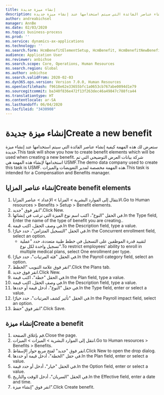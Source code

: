```yaml
---
title: إنشاء ميزة جديدة
description: ستعرض لك هذه المهمة كيفية إنشاء عناصر الفائدة التي سيتم استخدامها عند إنشاء ميزة جديدة.
author: andreabichsel
manager: AnnBe
ms.date: 02/03/2020
ms.topic: business-process
ms.prod: ''
ms.service: dynamics-ax-applications
ms.technology: ''
ms.search.form: HcmBenefitElementSetup, HcmBenefit, HcmBenefitNewBenefit, HcmBenefitPlanLookup, BenefitWorkspace, HcmBenefitSummaryPart
audience: Application User
ms.reviewer: anbichse
ms.search.scope: Core, Operations, Human Resources
ms.search.region: Global
ms.author: anbichse
ms.search.validFrom: 2020-02-03
ms.dyn365.ops.version: Version 7.0.0, Human Resources
ms.openlocfilehash: f9618e62e33655bfc1a0653cb767abe0094d1e79
ms.sourcegitcommit: ba340f836e472f13f263dec46a49847c788fca44
ms.translationtype: HT
ms.contentlocale: ar-SA
ms.lasthandoff: 06/04/2020
ms.locfileid: "3430908"
---
```

# <a name="create-a-new-benefit"></a><span data-ttu-id="bf9dd-103">إنشاء ميزة جديدة</span><span class="sxs-lookup"><span data-stu-id="bf9dd-103">Create a new benefit</span></span>

<span data-ttu-id="bf9dd-104">ستعرض لك هذه المهمة كيفية إنشاء عناصر الفائدة التي سيتم استخدامها عند إنشاء ميزة جديدة.</span><span class="sxs-lookup"><span data-stu-id="bf9dd-104">This task will show you how to create benefit elements which will be used when creating a new benefit.</span></span> <span data-ttu-id="bf9dd-105">شركة بيانات العرض التوضيحي التي تم استخدامها لإنشاء هذه المهمة هي USMF.‬</span><span class="sxs-lookup"><span data-stu-id="bf9dd-105">The demo data company used to create this task is USMF.</span></span> <span data-ttu-id="bf9dd-106">هذه المهمة مخصصة لمدير التعويضات والميزات.</span><span class="sxs-lookup"><span data-stu-id="bf9dd-106">This task is intended for a Compensation and Benefits manager.</span></span>


## <a name="create-benefit-elements"></a><span data-ttu-id="bf9dd-107">إنشاء عناصر المزايا</span><span class="sxs-lookup"><span data-stu-id="bf9dd-107">Create benefit elements</span></span>
1. <span data-ttu-id="bf9dd-108">الانتقال إلى الموارد البشرية > المزايا > الإعداد > عناصر المزايا.</span><span class="sxs-lookup"><span data-stu-id="bf9dd-108">Go to Human resources > Benefits > Setup > Benefit elements.</span></span>
2. <span data-ttu-id="bf9dd-109">انقر فوق "جديد".</span><span class="sxs-lookup"><span data-stu-id="bf9dd-109">Click New.</span></span>
3. <span data-ttu-id="bf9dd-110">في الحقل "النوع"، اكتب اسم نوع الميزة التي ترغب في إنشائها.</span><span class="sxs-lookup"><span data-stu-id="bf9dd-110">In the Type field, Enter the name of the type of benefit you are creating..</span></span>
4. <span data-ttu-id="bf9dd-111">في وصف الحقل، اكتب قيمة.</span><span class="sxs-lookup"><span data-stu-id="bf9dd-111">In the Description field, type a value.</span></span>
5. <span data-ttu-id="bf9dd-112">في الحقل "التسجيل المتزامن"، حدد خيارًا.</span><span class="sxs-lookup"><span data-stu-id="bf9dd-112">In the Concurrent enrollment field, select an option.</span></span>
    * <span data-ttu-id="bf9dd-113">لتقييد قدرة الموظفين على التسجيل في خطط طبية متعددة، حدد "عملية تسجيل واحدة لكل نوع‬".</span><span class="sxs-lookup"><span data-stu-id="bf9dd-113">To restrict employees' ability to enroll in multiple medical plans, select One enrollment per type.</span></span>  
6. <span data-ttu-id="bf9dd-114">في الحقل "فئة المرتبات‬"، حدد خيارًا.</span><span class="sxs-lookup"><span data-stu-id="bf9dd-114">In the Payroll category field, select an option.</span></span>
7. <span data-ttu-id="bf9dd-115">انقر فوق علامة التبويب "الخطط".</span><span class="sxs-lookup"><span data-stu-id="bf9dd-115">Click the Plans tab.</span></span>
8. <span data-ttu-id="bf9dd-116">انقر فوق جديد.</span><span class="sxs-lookup"><span data-stu-id="bf9dd-116">Click New.</span></span>
9. <span data-ttu-id="bf9dd-117">في الحقل "خطة"، اكتب قيمة.</span><span class="sxs-lookup"><span data-stu-id="bf9dd-117">In the Plan field, type a value.</span></span>
10. <span data-ttu-id="bf9dd-118">في وصف الحقل، اكتب قيمة.</span><span class="sxs-lookup"><span data-stu-id="bf9dd-118">In the Description field, type a value.</span></span>
11. <span data-ttu-id="bf9dd-119">في حقل "النوع"، أدخل قيمة أو حددها.</span><span class="sxs-lookup"><span data-stu-id="bf9dd-119">In the Type field, enter or select a value.</span></span>
12. <span data-ttu-id="bf9dd-120">في الحقل "تأثير كشف المرتبات‬‬"، حدد خيارًا.</span><span class="sxs-lookup"><span data-stu-id="bf9dd-120">In the Payroll impact field, select an option.</span></span>
13. <span data-ttu-id="bf9dd-121">انقر فوق "حفظ".</span><span class="sxs-lookup"><span data-stu-id="bf9dd-121">Click Save.</span></span>

## <a name="create-a-benefit"></a><span data-ttu-id="bf9dd-122">إنشاء ميزة</span><span class="sxs-lookup"><span data-stu-id="bf9dd-122">Create a benefit</span></span>
1. <span data-ttu-id="bf9dd-123">قم بإغلاق الصفحة.</span><span class="sxs-lookup"><span data-stu-id="bf9dd-123">Close the page.</span></span>
2. <span data-ttu-id="bf9dd-124">انتقل إلى الموارد البشرية > الميزات‬ > الميزات‬.</span><span class="sxs-lookup"><span data-stu-id="bf9dd-124">Go to Human resources > Benefits > Benefits.</span></span>
3. <span data-ttu-id="bf9dd-125">انقر فوق "جديد" لفتح مربع حوار الإسقاط‬.</span><span class="sxs-lookup"><span data-stu-id="bf9dd-125">Click New to open the drop dialog.</span></span>
4. <span data-ttu-id="bf9dd-126">في حقل "الخطة"، أدخل قيمة أو حددها.</span><span class="sxs-lookup"><span data-stu-id="bf9dd-126">In the Plan field, enter or select a value.</span></span>
5. <span data-ttu-id="bf9dd-127">في الحقل "خيار"، أدخل أو حدد قيمة.</span><span class="sxs-lookup"><span data-stu-id="bf9dd-127">In the Option field, enter or select a value.</span></span>
6. <span data-ttu-id="bf9dd-128">في الحقل "السريان‬"، أدخل الوقت والتاريخ.</span><span class="sxs-lookup"><span data-stu-id="bf9dd-128">In the Effective field, enter a date and time.</span></span>
7. <span data-ttu-id="bf9dd-129">انقر فوق "إنشاء ميزة".</span><span class="sxs-lookup"><span data-stu-id="bf9dd-129">Click Create benefit.</span></span>

